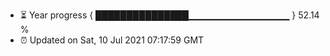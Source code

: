 - ⏳ Year progress { ███████████████▁▁▁▁▁▁▁▁▁▁▁▁▁▁▁ } 52.14 %
- ⏰ Updated on Sat, 10 Jul 2021 07:17:59 GMT

